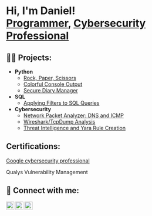 <h1>Hi, I'm Daniel! <br/><a href="https://github.com/CyberDan">Programmer</a>, <a href="https://www.linkedin.com/in/daniel-omotayo-ojo-66b8102a6">Cybersecurity Professional</a>

<h2>👨‍💻 Projects:</h2>

- <b>Python</b>
  - [Rock, Paper, Scissors](https://github.com/Deeoojo/RPS)
  - [Colorful Console Output](https://github.com/Deeoojo/Colorful-Console-Output)
  - [Secure Diary Manager](https://github.com/Deeoojo/Secure-Diary-Manager)
- <b>SQL</b>
  - [Applying Filters to SQL Queries](https://github.com/Deeoojo/sql)
- <b>Cybersecurity</b>
  - [Network Packet Analyzer: DNS and ICMP](https://github.com/Deeoojo/Network-Packet-Analyzer)
  - [Wireshark/TcpDump Analysis](https://github.com/Deeoojo/Wireshark-TCP-HTTP-Log-analysis)
  - [Threat Intelligence and Yara Rule Creation](https://github.com/Deeoojo/Threat-Intelligence-and-Yara-Rule-Creation/wiki)
 
 
<h2>Certifications:</h2>
<a href="https://www.credly.com/badges/917c8549-890a-43ba-a687-a6ce2e800474/linked_in_profile">Google cybersecurity professional</a>

Qualys Vulnerability Management



<h2> 🤳 Connect with me:</h2>

[<img align="left" alt="Deeoojo | Twitter" width="22px" src="https://cdn.jsdelivr.net/npm/simple-icons@v3/icons/twitter.svg" />][twitter]
[<img align="left" alt="Deeoojo | LinkedIn" width="22px" src="https://cdn.jsdelivr.net/npm/simple-icons@v3/icons/linkedin.svg" />][linkedin]
[<img align="left" alt="Deeoojo | Instagram" width="22px" src="https://cdn.jsdelivr.net/npm/simple-icons@v3/icons/instagram.svg" />][instagram]

[twitter]: https://twitter.com/dfordust
[instagram]: https://www.instagram.com/dee_oojo1
[linkedin]: https://www.linkedin.com/in/daniel-omotayo-ojo-66b8102a6

<!--
**joshmadakor1/joshmadakor1** is a ✨ _special_ ✨ repository because its `README.md` (this file) appears on your GitHub profile.

Here are some ideas to get you started:

- 🔭 I’m currently working on ...
- 🌱 I’m currently learning ...
- 👯 I’m looking to collaborate on ...
- 🤔 I’m looking for help with ...
- 💬 Ask me about ...
- 📫 How to reach me: ...
- 😄 Pronouns: ...
- ⚡ Fun fact: ...
-->
